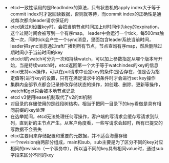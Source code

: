 - etcd一致性读用的是ReadIndex的算法，只有状态机的apply index大于等于commit index时才返回读数据，否则就等待，而commit index的正确性是通过每次都向leader请求保证的
- etcd通过ttl设置key时，会把当前节点时间加上ttl时间作为key的expiration，这个过期时间会被写到一个有序map。
  leader中会运行一个tick，每500ms触发一次，同时tick会产生一个sync消息，里面包含leader系统当前时间，leader把sync消息通过raft广播到所有节点，节点查询有序map，然后删除过期时间小于当前时间的key
- etcdctl的watch可分为一次和持续watch，可以加上参数指定从哪个版本号开始，当是持续watch时，etcd返回第一个大于等于watchindex的key的信息
- etcd支持cas操作，可以在put请求中设定key的条件(是否存在，值是否为指定值等)进行key的设置，只有在满足请求中的条件时才会进行set key操作
- 集群内全部节点都会记录修改存储状态的操作，如创建、删除、更新等操作，watch和get只会被本地节点记录
- etcd v3使用lease机制取代了v2的ttl机制
- 对目录的存储使用的是线段树结构，相当于把同一目录下的key看做是具有相同前缀的key处理
- 在选举期间，etcd无法处理任何写操作，客户端的写请求会缓存写请求到队列，直到新的主节点产生。从客户角度看，一些写请求会超时，所有已提交的写数据不会丢失
- etcd主要用来存储配置和重要的元数据，并不适合海量存储
- 一个revision由两部分组成，main和sub，sub主要是为了区分不同的key对应相同的revision（一个事务中），所以当不同的key具有相同value时，通过sub字段来区分不同的key